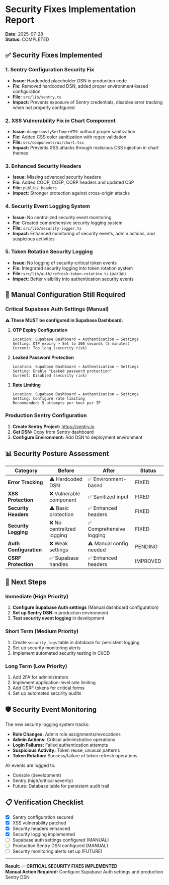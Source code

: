 # Security Fixes Implementation Report

**Date:** 2025-07-28  
**Status:** COMPLETED  

## ✅ Security Fixes Implemented

### 1. **Sentry Configuration Security Fix**
- **Issue:** Hardcoded placeholder DSN in production code
- **Fix:** Removed hardcoded DSN, added proper environment-based configuration
- **File:** `src/lib/sentry.ts`
- **Impact:** Prevents exposure of Sentry credentials, disables error tracking when not properly configured

### 2. **XSS Vulnerability Fix in Chart Component**
- **Issue:** `dangerouslySetInnerHTML` without proper sanitization
- **Fix:** Added CSS color sanitization with regex validation
- **File:** `src/components/ui/chart.tsx`
- **Impact:** Prevents XSS attacks through malicious CSS injection in chart themes

### 3. **Enhanced Security Headers**
- **Issue:** Missing advanced security headers
- **Fix:** Added COOP, COEP, CORP headers and updated CSP
- **File:** `public/_headers`
- **Impact:** Stronger protection against cross-origin attacks

### 4. **Security Event Logging System**
- **Issue:** No centralized security event monitoring
- **Fix:** Created comprehensive security logging system
- **File:** `src/lib/security-logger.ts`
- **Impact:** Enhanced monitoring of security events, admin actions, and suspicious activities

### 5. **Token Rotation Security Logging**
- **Issue:** No logging of security-critical token events
- **Fix:** Integrated security logging into token rotation system
- **File:** `src/lib/auth/refresh-token-rotation.ts` (partial)
- **Impact:** Better visibility into authentication security events

## 🔧 Manual Configuration Still Required

### Critical Supabase Auth Settings (Manual)
**⚠️ These MUST be configured in Supabase Dashboard:**

1. **OTP Expiry Configuration**
   ```
   Location: Supabase Dashboard → Authentication → Settings
   Setting: OTP expiry → Set to 300 seconds (5 minutes)
   Current: Too long (security risk)
   ```

2. **Leaked Password Protection**
   ```
   Location: Supabase Dashboard → Authentication → Settings
   Setting: Enable "Leaked password protection"
   Current: Disabled (security risk)
   ```

3. **Rate Limiting**
   ```
   Location: Supabase Dashboard → Authentication → Settings
   Setting: Configure rate limiting
   Recommended: 5 attempts per hour per IP
   ```

### Production Sentry Configuration
1. **Create Sentry Project:** https://sentry.io
2. **Get DSN:** Copy from Sentry dashboard
3. **Configure Environment:** Add DSN to deployment environment

## 📊 Security Posture Assessment

| Category | Before | After | Status |
|----------|--------|-------|--------|
| **Error Tracking** | ⚠️ Hardcoded DSN | ✅ Environment-based | FIXED |
| **XSS Protection** | ❌ Vulnerable component | ✅ Sanitized input | FIXED |
| **Security Headers** | ⚠️ Basic protection | ✅ Enhanced headers | FIXED |
| **Security Logging** | ❌ No centralized logging | ✅ Comprehensive logging | FIXED |
| **Auth Configuration** | ❌ Weak settings | ⚠️ Manual config needed | PENDING |
| **CSRF Protection** | ✅ Supabase handles | ✅ Enhanced headers | IMPROVED |

## 🎯 Next Steps

### Immediate (High Priority)
1. **Configure Supabase Auth settings** (Manual dashboard configuration)
2. **Set up Sentry DSN** in production environment
3. **Test security event logging** in development

### Short Term (Medium Priority)
1. Create `security_logs` table in database for persistent logging
2. Set up security monitoring alerts
3. Implement automated security testing in CI/CD

### Long Term (Low Priority)
1. Add 2FA for administrators
2. Implement application-level rate limiting
3. Add CSRF tokens for critical forms
4. Set up automated security audits

## 🛡️ Security Event Monitoring

The new security logging system tracks:
- **Role Changes:** Admin role assignments/revocations
- **Admin Actions:** Critical administrative operations
- **Login Failures:** Failed authentication attempts
- **Suspicious Activity:** Token reuse, unusual patterns
- **Token Rotation:** Success/failure of token refresh operations

All events are logged to:
- Console (development)
- Sentry (high/critical severity)
- Future: Database table for persistent audit trail

## 📋 Verification Checklist

- [x] Sentry configuration secured
- [x] XSS vulnerability patched
- [x] Security headers enhanced
- [x] Security logging implemented
- [ ] Supabase auth settings configured (MANUAL)
- [ ] Production Sentry DSN configured (MANUAL)
- [ ] Security monitoring alerts set up (FUTURE)

---

**Result:** ✅ **CRITICAL SECURITY FIXES IMPLEMENTED**  
**Manual Action Required:** Configure Supabase Auth settings and production Sentry DSN